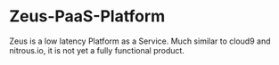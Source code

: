 # Zeus-PaaS-Platform
Zeus is a low latency Platform as a Service. Much similar to cloud9 and nitrous.io, it is not yet a fully functional product.
